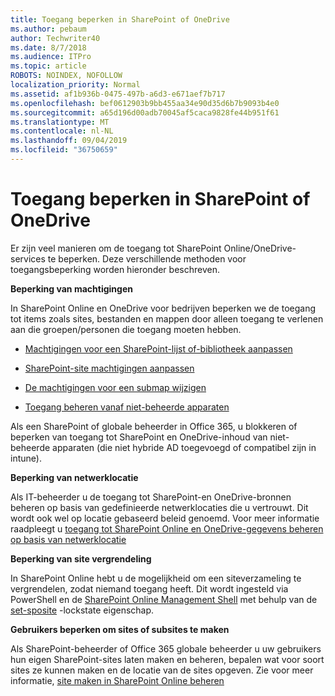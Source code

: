 ```yaml
---
title: Toegang beperken in SharePoint of OneDrive
ms.author: pebaum
author: Techwriter40
ms.date: 8/7/2018
ms.audience: ITPro
ms.topic: article
ROBOTS: NOINDEX, NOFOLLOW
localization_priority: Normal
ms.assetid: af1b936b-0475-497b-a6d3-e671aef7b717
ms.openlocfilehash: bef0612903b9bb455aa34e90d35d6b7b9093b4e0
ms.sourcegitcommit: a65d196d00adb70045af5caca9828fe44b951f61
ms.translationtype: MT
ms.contentlocale: nl-NL
ms.lasthandoff: 09/04/2019
ms.locfileid: "36750659"
---
```

# <a name="restrict-access-in-sharepoint-or-onedrive"></a>Toegang beperken in SharePoint of OneDrive

Er zijn veel manieren om de toegang tot SharePoint Online/OneDrive-services te beperken. Deze verschillende methoden voor toegangsbeperking worden hieronder beschreven. 

**Beperking van machtigingen**

In SharePoint Online en OneDrive voor bedrijven beperken we de toegang tot items zoals sites, bestanden en mappen door alleen toegang te verlenen aan die groepen/personen die toegang moeten hebben.

- [Machtigingen voor een SharePoint-lijst of-bibliotheek aanpassen](https://support.office.com/article/Customize-permissions-for-a-SharePoint-list-or-library-02d770f3-59eb-4910-a608-5f84cc297782)

- [SharePoint-site machtigingen aanpassen](https://docs.microsoft.com/sharepoint/customize-sharepoint-site-permissions)

- [De machtigingen voor een submap wijzigen](https://support.office.com/article/Change-the-permissions-on-a-subfolder-5427BD7C-F20A-4F75-8CF2-5359DD45A1A6)

- [Toegang beheren vanaf niet-beheerde apparaten](https://docs.microsoft.com/sharepoint/control-access-from-unmanaged-devices)

Als een SharePoint of globale beheerder in Office 365, u blokkeren of beperken van toegang tot SharePoint en OneDrive-inhoud van niet-beheerde apparaten (die niet hybride AD toegevoegd of compatibel zijn in intune).

**Beperking van netwerklocatie**

Als IT-beheerder u de toegang tot SharePoint-en OneDrive-bronnen beheren op basis van gedefinieerde netwerklocaties die u vertrouwt. Dit wordt ook wel op locatie gebaseerd beleid genoemd. Voor meer informatie raadpleegt u [toegang tot SharePoint Online en OneDrive-gegevens beheren op basis van netwerklocatie](https://docs.microsoft.com/sharepoint/control-access-based-on-network-location)

**Beperking van site vergrendeling** 

In SharePoint Online hebt u de mogelijkheid om een siteverzameling te vergrendelen, zodat niemand toegang heeft. Dit wordt ingesteld via PowerShell en de [SharePoint Online Management Shell](https://docs.microsoft.com/powershell/sharepoint/sharepoint-online/connect-sharepoint-online?view=sharepoint-ps) met behulp van de [set-sposite](https://docs.microsoft.com/powershell/module/sharepoint-online/set-sposite?view=sharepoint-ps) -lockstate eigenschap.

**Gebruikers beperken om sites of subsites te maken**

Als SharePoint-beheerder of Office 365 globale beheerder u uw gebruikers hun eigen SharePoint-sites laten maken en beheren, bepalen wat voor soort sites ze kunnen maken en de locatie van de sites opgeven. Zie voor meer informatie, [site maken in SharePoint Online beheren](https://docs.microsoft.com/sharepoint/manage-site-creation)

